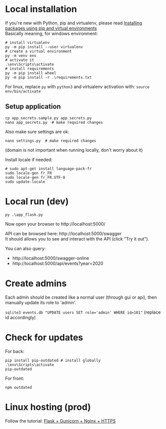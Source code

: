 # Local installation

If you're new with Python, pip and virtualenv, please read [Installing packages using pip and virtual environments](https://packaging.python.org/guides/installing-using-pip-and-virtual-environments/)  
Basically meaning, for windows environment:

```
# install virtualenv
py -m pip install --user virtualenv
# create a virtual environment
py -m venv env
# activate it
.\env\Scripts\activate
# install requirements
py -m pip install wheel
py -m pip install -r .\requirements.txt
```

For linux, replace `py` with `python3` and virtualenv activation with: `source env/bin/activate`

## Setup application
```
cp app_secrets.sample.py app_secrets.py
nano app_secrets.py  # make required changes
```
Also make sure settings are ok:
```
nano settings.py  # make required changes
```
(domain is not important when running locally, don't worry about it)

Install locale if needed:
```
# sudo apt-get install language-pack-fr
sudo locale-gen fr_FR
sudo locale-gen fr_FR.UTF-8
sudo update-locale
```

# Local run (dev)

`py .\app_flask.py`

Now open your browser to http://localhost:5000/  

API can be browsed here: http://localhost:5000/swagger  
It should allows you to see and interact with the API (click "Try it out").

You can also query:
* http://localhost:5000/swagger-online
* http://localhost:5000/api/events?year=2020

# Create admins

Each admin should be created like a normal user (through gui or api), then manually update its role to 'admin'.

`sqlite3 events.db "UPDATE users SET role='admin' WHERE id=101"` (replace id accordingly)

# Check for updates

For back:
```
pip install pip-outdated # install globally
.\env\Scripts\activate
pip-outdated
```

For front:
```
npm outdated
```

# Linux hosting (prod)

Follow the tutorial: [Flask + Gunicorn + Nginx + HTTPS](VPS.md)

